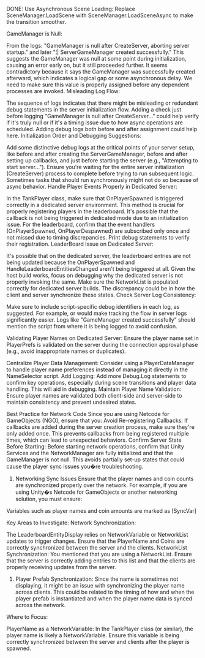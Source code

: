 DONE: Use Asynchronous Scene Loading: Replace SceneManager.LoadScene with SceneManager.LoadSceneAsync to make the transition smoother.



GameManager is Null:

From the logs: "GameManager is null after CreateServer, aborting server startup." and later "¦| ServerGameManager created successfully."
This suggests the GameManager was null at some point during initialization, causing an error early on, but it still proceeded further. It seems contradictory because it says the GameManager was successfully created afterward, which indicates a logical gap or some asynchronous delay. We need to make sure this value is properly assigned before any dependent processes are invoked.
Misleading Log Flow:

The sequence of logs indicates that there might be misleading or redundant debug statements in the server initialization flow. Adding a check just before logging "GameManager is null after CreateServer..." could help verify if it's truly null or if it's a timing issue due to how async operations are scheduled. Adding debug logs both before and after assignment could help here.
Initialization Order and Debugging Suggestions:

Add some distinctive debug logs at the critical points of your server setup, like before and after creating the ServerGameManager, before and after setting up callbacks, and just before starting the server (e.g., "Attempting to start server...").
Ensure you're waiting for the entire server initialization (CreateServer) process to complete before trying to run subsequent logic. Sometimes tasks that should run synchronously might not do so because of async behavior.
Handle Player Events Properly in Dedicated Server:

In the TankPlayer class, make sure that OnPlayerSpawned is triggered correctly in a dedicated server environment. This method is crucial for properly registering players in the leaderboard. It's possible that the callback is not being triggered in dedicated mode due to an initialization issue.
For the leaderboard, confirm that the event handlers (OnPlayerSpawned, OnPlayerDespawned) are subscribed only once and not missed due to timing discrepancies. Print debug statements to verify their registration.
LeaderBoard Issue on Dedicated Server:

It's possible that on the dedicated server, the leaderboard entries are not being updated because the OnPlayerSpawned and HandleLeaderboardEntitiesChanged aren't being triggered at all. Given the host build works, focus on debugging why the dedicated server is not properly invoking the same.
Make sure the NetworkList<LeaderboardEntityState> is populated correctly for dedicated server builds. The discrepancy could be in how the client and server synchronize these states.
Check Server Log Consistency:

Make sure to include script-specific debug identifiers in each log, as suggested. For example, <ServerGameManager> or <TankPlayer> would make tracking the flow in server logs significantly easier. Logs like "GameManager created successfully" should mention the script from where it is being logged to avoid confusion.












Validating Player Names on Dedicated Server:
		Ensure the player name set in PlayerPrefs is validated on the server during the connection approval phase (e.g., avoid inappropriate names or duplicates).  

Centralize Player Data Management: Consider using a PlayerDataManager to handle player name preferences instead of managing it directly in the NameSelector script.
Add Logging: Add more Debug.Log statements to confirm key operations, especially during scene transitions and player data handling. This will aid in debugging.
Maintain Player Name Validation: Ensure player names are validated both client-side and server-side to maintain consistency and prevent undesired states.


Best Practice for Network Code
Since you are using Netcode for GameObjects (NGO), ensure that you:
Avoid Re-registering Callbacks: If callbacks are added during the server creation process, make sure they're only added once. This prevents callbacks from being registered multiple times, which can lead to unexpected behaviors.
Confirm Server State Before Starting: Before starting network operations, confirm that Unity Services and the NetworkManager are fully initialized and that the GameManager is not null. This avoids partially set-up states that could cause the player sync issues you�re troubleshooting.

1. Networking Sync Issues
Ensure that the player names and coin counts are synchronized properly over the network. For example, if you are using Unity�s Netcode for GameObjects or another networking solution, you must ensure:

Variables such as player names and coin amounts are marked as [SyncVar]


Key Areas to Investigate:
Network Synchronization:

The LeaderboardEntityDisplay relies on NetworkVariable or NetworkList updates to trigger changes. Ensure that the PlayerName and Coins are correctly synchronized between the server and the clients.
NetworkList Synchronization:
You mentioned that you are using a NetworkList<LeaderboardEntityState>. Ensure that the server is correctly adding entries to this list and that the clients are properly receiving updates from the server.

1. Player Prefab Synchronization:
Since the name is sometimes not displaying, it might be an issue with synchronizing the player name across clients. This could be related to the timing of how and when the player prefab is instantiated and when the player name data is synced across the network.

Where to Focus:

PlayerName as a NetworkVariable: In the TankPlayer class (or similar), the player name is likely a NetworkVariable<FixedString32Bytes>. Ensure this variable is being correctly synchronized between the server and clients after the player is spawned.
  




